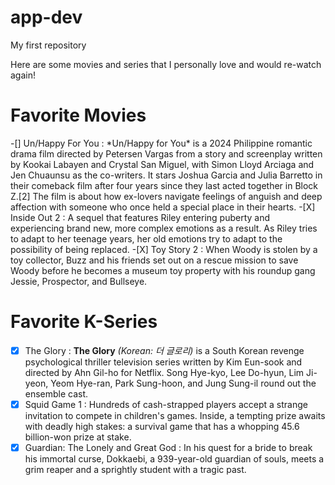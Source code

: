 # app-dev
My first repository

Here are some movies and series that I personally love and would re-watch again!  

# **Favorite Movies**
<body>-[] Un/Happy For You
    : *Un/Happy for You* is a 2024 Philippine romantic drama film directed by Petersen Vargas from a story and screenplay written by Kookai Labayen and Crystal San Miguel, with Simon Lloyd Arciaga and Jen Chuaunsu as the co-writers. It stars Joshua Garcia and Julia Barretto in their comeback film after four years since they last acted together in Block Z.[2] The film is about how ex-lovers navigate feelings of anguish and deep affection with someone who once held a special place in their hearts.</body>
-[X] Inside Out 2
    : A sequel that features Riley entering puberty and experiencing brand new, more complex emotions as a result. As Riley tries to adapt to her teenage years, her old emotions try to adapt to the possibility of being replaced.
-[X] Toy Story 2
    : When Woody is stolen by a toy collector, Buzz and his friends set out on a rescue mission to save Woody before he becomes a museum toy property with his roundup gang Jessie, Prospector, and Bullseye.

# **Favorite K-Series**
-[X] The Glory
    : **The Glory** *(Korean: 더 글로리)* is a South Korean revenge psychological thriller television series written by Kim Eun-sook and directed by Ahn Gil-ho for Netflix. Song Hye-kyo, Lee Do-hyun, Lim Ji-yeon, Yeom Hye-ran, Park Sung-hoon, and Jung Sung-il round out the ensemble cast.
-[X] Squid Game 1
    : Hundreds of cash-strapped players accept a strange invitation to compete in children's games. Inside, a tempting prize awaits with deadly high stakes: a survival game that has a whopping 45.6 billion-won prize at stake.
-[X] Guardian: The Lonely and Great God
    : In his quest for a bride to break his immortal curse, Dokkaebi, a 939-year-old guardian of souls, meets a grim reaper and a sprightly student with a tragic past.
